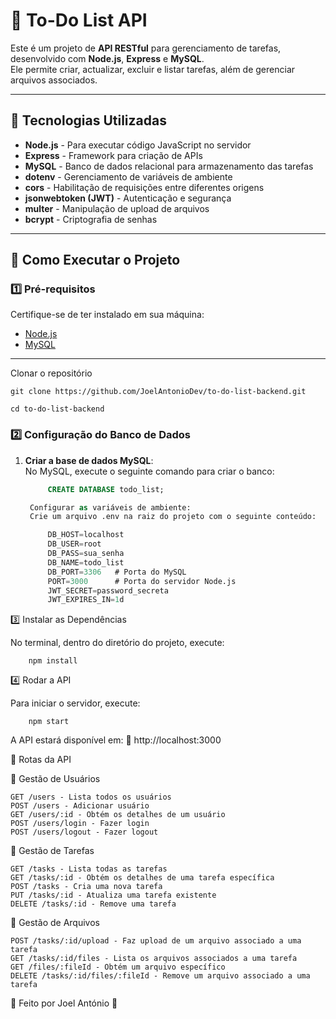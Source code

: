 # 📝 To-Do List API

Este é um projeto de **API RESTful** para gerenciamento de tarefas, desenvolvido com **Node.js**, **Express** e **MySQL**.  
Ele permite criar, actualizar, excluir e listar tarefas, além de gerenciar arquivos associados.

---

## 🚀 Tecnologias Utilizadas

- **Node.js** - Para executar código JavaScript no servidor
- **Express** - Framework para criação de APIs
- **MySQL** - Banco de dados relacional para armazenamento das tarefas
- **dotenv** - Gerenciamento de variáveis de ambiente
- **cors** - Habilitação de requisições entre diferentes origens
- **jsonwebtoken (JWT)** - Autenticação e segurança
- **multer** - Manipulação de upload de arquivos
- **bcrypt** - Criptografia de senhas

---

## 📌 Como Executar o Projeto

### 1️⃣ **Pré-requisitos**

Certifique-se de ter instalado em sua máquina:

- [Node.js](https://nodejs.org/)
- [MySQL](https://www.mysql.com/)

---
Clonar o repositório

    git clone https://github.com/JoelAntonioDev/to-do-list-backend.git

    cd to-do-list-backend


### 2️⃣ **Configuração do Banco de Dados**

1. **Criar a base de dados MySQL**:  
   No MySQL, execute o seguinte comando para criar o banco:

   ```sql
        CREATE DATABASE todo_list;

    Configurar as variáveis de ambiente:
    Crie um arquivo .env na raiz do projeto com o seguinte conteúdo:

        DB_HOST=localhost
        DB_USER=root
        DB_PASS=sua_senha
        DB_NAME=todo_list
        DB_PORT=3306   # Porta do MySQL
        PORT=3000      # Porta do servidor Node.js
        JWT_SECRET=password_secreta
        JWT_EXPIRES_IN=1d

3️⃣ Instalar as Dependências

No terminal, dentro do diretório do projeto, execute:

        npm install

4️⃣ Rodar a API

Para iniciar o servidor, execute:

        npm start

A API estará disponível em:
🔗 http://localhost:3000

📡 Rotas da API

📂 Gestão de Usuários

    GET /users - Lista todos os usuários
    POST /users - Adicionar usuário
    GET /users/:id - Obtém os detalhes de um usuário
    POST /users/login - Fazer login
    POST /users/logout - Fazer logout

📂 Gestão de Tarefas

    GET /tasks - Lista todas as tarefas
    GET /tasks/:id - Obtém os detalhes de uma tarefa específica
    POST /tasks - Cria uma nova tarefa
    PUT /tasks/:id - Atualiza uma tarefa existente
    DELETE /tasks/:id - Remove uma tarefa

📁 Gestão de Arquivos

    POST /tasks/:id/upload - Faz upload de um arquivo associado a uma tarefa
    GET /tasks/:id/files - Lista os arquivos associados a uma tarefa
    GET /files/:fileId - Obtém um arquivo específico
    DELETE /tasks/:id/files/:fileId - Remove um arquivo associado a uma tarefa

💙 Feito por Joel António 🚀